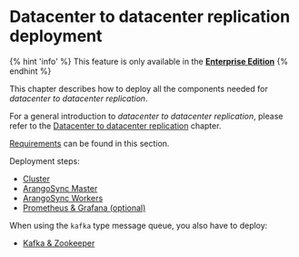 <!-- don't edit here, it's from https://@github.com/arangodb/arangosync.git / docs/Manual/ -->
# Datacenter to datacenter replication deployment

{% hint 'info' %}
This feature is only available in the
[**Enterprise Edition**](https://www.arangodb.com/why-arangodb/arangodb-enterprise/)
{% endhint %}

This chapter describes how to deploy all the components needed for _datacenter to
datacenter replication_.

For a general introduction to _datacenter to datacenter replication_, please refer
to the [Datacenter to datacenter replication](../../Architecture/DeploymentModes/DC2DC/README.md) chapter.

[Requirements](../../Architecture/DeploymentModes/DC2DC/Requirements.md) can be found in this section.

Deployment steps:

- [Cluster](Cluster.md)
- [ArangoSync Master](ArangoSyncMaster.md)
- [ArangoSync Workers](ArangoSyncWorkers.md)
- [Prometheus & Grafana (optional)](PrometheusGrafana.md)

When using the `kafka` type message queue, you also have to deploy:

- [Kafka & Zookeeper](KafkaZookeeper.md)
